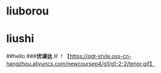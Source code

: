 # liuborou
# liushi
##hello
###**优课达** *lll*
！【https://qgt-style.oss-cn-hangzhou.aliyuncs.com/newcoursep4/g1/g1-2-2/tenor.gif】

